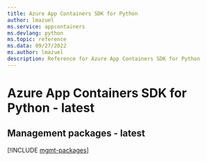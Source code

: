 ```yaml
---
title: Azure App Containers SDK for Python
author: lmazuel
ms.service: appcontainers
ms.devlang: python
ms.topic: reference
ms.data: 09/27/2022
ms.author: lmazuel
description: Reference for Azure App Containers SDK for Python
---
```

# Azure App Containers SDK for Python - latest

## Management packages - latest
[!INCLUDE [mgmt-packages](app-containers-mgmt-index.md)]